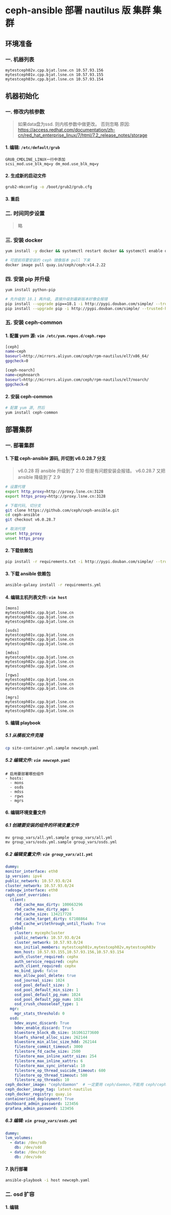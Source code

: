 # ceph-ansible 部署 nautilus 版 集群 集群

## 环境准备

### 一. 机器列表

```
mytestceph02v.cpp.bjat.lsne.cn 10.57.93.156
mytestceph01v.cpp.bjat.lsne.cn 10.57.93.155
mytestceph03v.cpp.bjat.lsne.cn 10.57.93.154
```

## 机器初始化

### 一. 修改内核参数

> 如果data盘为ssd. 则内核参数中做更改。 否则忽略
> 原因: https://access.redhat.com/documentation/zh-cn/red_hat_enterprise_linux/7/html/7.2_release_notes/storage

#### 1. 编辑: `/etc/default/grub`

```
GRUB_CMDLINE_LINUX一行中添加
scsi_mod.use_blk_mq=y dm_mod.use_blk_mq=y    
```

#### 2. 生成新的启动文件

```sh
grub2-mkconfig -o /boot/grub2/grub.cfg
```

#### 3. 重启

### 二. 时间同步设置

> 略

### 三. 安装 docker 

```sh
yum install -y docker && systemctl restart docker && systemctl enable docker

# 可提前将要安装的 ceph 镜像版本 pull 下来
docker image pull quay.io/ceph/ceph:v14.2.22
```

### 四. 安装 pip 并升级

```sh
yum install python-pip

# 先升级到 18.1 再升级, 直接升级到最新版本好像会报错
pip install --upgrade pip==18.1 -i http://pypi.douban.com/simple/ --trusted-host pypi.douban.com
pip install --upgrade pip -i http://pypi.douban.com/simple/ --trusted-host pypi.douban.com
```

### 五. 安装 ceph-common

#### 1. 配置 yum 源: `vim /etc/yum.repos.d/ceph.repo`

```sh
[ceph]
name=ceph
baseurl=http://mirrors.aliyun.com/ceph/rpm-nautilus/el7/x86_64/
gpgcheck=0

[ceph-noarch]
name=cephnoarch
baseurl=http://mirrors.aliyun.com/ceph/rpm-nautilus/el7/noarch/
gpgcheck=0
```

#### 2. 安装 ceph-common

```sh
# 配置 yum 源, 然后
yum install ceph-common
```

## 部署集群

### 一. 部署集群

#### 1. 下载 ceph-ansible 源码, 并切到 v6.0.28.7 分支

> v6.0.28 将 ansible 升级到了 2.10 但是有问题安装会报错。 v6.0.28.7 又把 ansible 降级到了 2.9

```sh
# 设置代理
export http_proxy=http://proxy.lsne.cn:3128
export https_proxy=http://proxy.lsne.cn:3128

# 下载代码, 切分支
git clone https://github.com/ceph/ceph-ansible.git
cd ceph-ansible
git checkout v6.0.28.7

# 取消代理
unset http_proxy
unset https_proxy
```

#### 2. 下载依赖包

```sh
pip install -r requirements.txt -i http://pypi.douban.com/simple/ --trusted-host pypi.douban.com
```

#### 3. 下载 ansible 依赖包

```sh
ansible-galaxy install -r requirements.yml
```

#### 4. 编辑主机列表文件: `vim host`

```
[mons]
mytestceph01v.cpp.bjat.lsne.cn
mytestceph02v.cpp.bjat.lsne.cn
mytestceph03v.cpp.bjat.lsne.cn

[osds]
mytestceph01v.cpp.bjat.lsne.cn
mytestceph02v.cpp.bjat.lsne.cn
mytestceph03v.cpp.bjat.lsne.cn

[mdss]
mytestceph01v.cpp.bjat.lsne.cn
mytestceph02v.cpp.bjat.lsne.cn
mytestceph03v.cpp.bjat.lsne.cn

[rgws]
mytestceph01v.cpp.bjat.lsne.cn
mytestceph02v.cpp.bjat.lsne.cn
mytestceph03v.cpp.bjat.lsne.cn

[mgrs]
mytestceph01v.cpp.bjat.lsne.cn
mytestceph02v.cpp.bjat.lsne.cn
mytestceph03v.cpp.bjat.lsne.cn
```

#### 5. 编辑 playbook

##### 5.1 从模板文件克隆

```sh
cp site-container.yml.sample newceph.yaml
```

##### 5.2 编辑文件: `vim newceph.yaml`

```
# 启用要部署哪些组件
- hosts:
  - mons
  - osds
  - mdss
  - rgws
  - mgrs
```

#### 6. 编辑环境变量文件

##### 6.1 创建要安装的组件的环境变量文件

```
mv group_vars/all.yml.sample group_vars/all.yml
mv group_vars/osds.yml.sample group_vars/osds.yml
```

##### 6.2 编辑变量文件: `vim group_vars/all.yml`

```yaml
dummy:
monitor_interface: eth0
ip_version: ipv4
public_network: 10.57.93.0/24
cluster_network: 10.57.93.0/24
radosgw_interface: eth0
ceph_conf_overrides:
  client:
    rbd_cache_max_dirty: 100663296
    rbd_cache_max_dirty_age: 5
    rbd_cache_size: 134217728
    rbd_cache_target_dirty: 67108864
    rbd_cache_writethrough_until_flush: True
  global:
    cluster: mycephcluster
    public_network: 10.57.93.0/24
    cluster_network: 10.57.93.0/24
    mon_initial_members: mytestceph01v,mytestceph02v,mytestceph03v
    mon_host: 10.57.93.155,10.57.93.156,10.57.93.154
    auth_cluster_required: cephx
    auth_service_required: cephx
    auth_client_required: cephx
    ms_bind_ipv6: false
    mon_allow_pool_delete: true
    osd_journal_size: 1024
    osd_pool_default_size: 3
    osd_pool_default_min_size: 1
    osd_pool_default_pg_num: 1024
    osd_pool_default_pgp_num: 1024
    osd_crush_chooseleaf_type: 1
  mgr:
    mgr_stats_threshold: 0
  osd:
    bdev_async_discard: True
    bdev_enable_discard: True
    bluestore_block_db_size: 161061273600
    bluefs_shared_alloc_size: 262144
    bluestore_min_alloc_size_hdd: 262144
    filestore_commit_timeout: 3000
    filestore_fd_cache_size: 2500
    filestore_max_inline_xattr_size: 254
    filestore_max_inline_xattrs: 6
    filestore_max_sync_interval: 10
    filestore_op_thread_suicide_timeout: 600
    filestore_op_thread_timeout: 580
    filestore_op_threads: 10
ceph_docker_image: "ceph/daemon"  # 一定要用 ceph/daemon,不能用 ceph/ceph
ceph_docker_image_tag: latest-nautilus
ceph_docker_registry: quay.io
containerized_deployment: True
dashboard_admin_password: 123456
grafana_admin_password: 123456
```

##### 6.3 编辑: `vim group_vars/osds.yml`

```yaml
dummy:
lvm_volumes:
  - data: /dev/sdb
    db: /dev/sdd
  - data: /dev/sdc
    db: /dev/sde
```

#### 7. 执行部署

```sh
ansible-playbook -i host newceph.yaml
```

### 二. osd 扩容

#### 1. 编辑